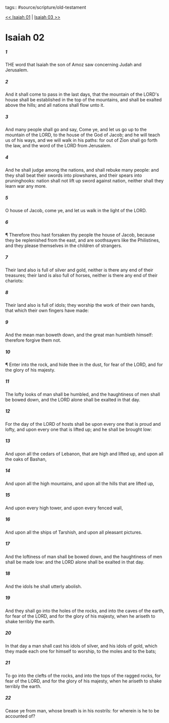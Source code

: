 tags:: #source/scripture/old-testament

[<< Isaiah 01](/Old_Testament/23_Isaiah/Isaiah_01.md) | [Isaiah 03 >>](/Old_Testament/23_Isaiah/Isaiah_03.md)

# Isaiah 02

##### 1

THE word that Isaiah the son of Amoz saw concerning Judah and Jerusalem.

##### 2

And it shall come to pass in the last days, that the mountain of the LORD's house shall be established in the top of the mountains, and shall be exalted above the hills; and all nations shall flow unto it.

##### 3

And many people shall go and say, Come ye, and let us go up to the mountain of the LORD, to the house of the God of Jacob; and he will teach us of his ways, and we will walk in his paths: for out of Zion shall go forth the law, and the word of the LORD from Jerusalem.

##### 4

And he shall judge among the nations, and shall rebuke many people: and they shall beat their swords into plowshares, and their spears into pruninghooks: nation shall not lift up sword against nation, neither shall they learn war any more.

##### 5

O house of Jacob, come ye, and let us walk in the light of the LORD.

##### 6

¶ Therefore thou hast forsaken thy people the house of Jacob, because they be replenished from the east, and are soothsayers like the Philistines, and they please themselves in the children of strangers.

##### 7

Their land also is full of silver and gold, neither is there any end of their treasures; their land is also full of horses, neither is there any end of their chariots:

##### 8

Their land also is full of idols; they worship the work of their own hands, that which their own fingers have made:

##### 9

And the mean man boweth down, and the great man humbleth himself: therefore forgive them not.

##### 10

¶ Enter into the rock, and hide thee in the dust, for fear of the LORD, and for the glory of his majesty.

##### 11

The lofty looks of man shall be humbled, and the haughtiness of men shall be bowed down, and the LORD alone shall be exalted in that day.

##### 12

For the day of the LORD of hosts shall be upon every one that is proud and lofty, and upon every one that is lifted up; and he shall be brought low:

##### 13

And upon all the cedars of Lebanon, that are high and lifted up, and upon all the oaks of Bashan,

##### 14

And upon all the high mountains, and upon all the hills that are lifted up,

##### 15

And upon every high tower, and upon every fenced wall,

##### 16

And upon all the ships of Tarshish, and upon all pleasant pictures.

##### 17

And the loftiness of man shall be bowed down, and the haughtiness of men shall be made low: and the LORD alone shall be exalted in that day.

##### 18

And the idols he shall utterly abolish.

##### 19

And they shall go into the holes of the rocks, and into the caves of the earth, for fear of the LORD, and for the glory of his majesty, when he ariseth to shake terribly the earth.

##### 20

In that day a man shall cast his idols of silver, and his idols of gold, which they made each one for himself to worship, to the moles and to the bats;

##### 21

To go into the clefts of the rocks, and into the tops of the ragged rocks, for fear of the LORD, and for the glory of his majesty, when he ariseth to shake terribly the earth.

##### 22

Cease ye from man, whose breath is in his nostrils: for wherein is he to be accounted of?
